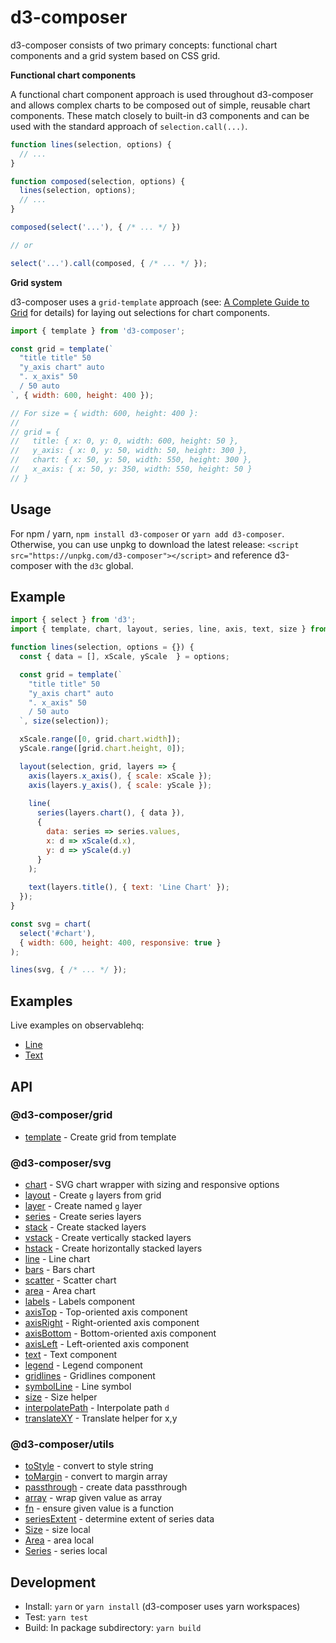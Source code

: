 # d3-composer

d3-composer consists of two primary concepts: functional chart components and a grid system based on CSS grid.

__Functional chart components__

A functional chart component approach is used throughout d3-composer and allows complex charts to be composed out of simple, reusable chart components. These match closely to built-in d3 components and can be used with the standard approach of `selection.call(...)`.

```js
function lines(selection, options) {
  // ...
}

function composed(selection, options) {
  lines(selection, options);
  // ...
}

composed(select('...'), { /* ... */ })

// or 

select('...').call(composed, { /* ... */ });
```

__Grid system__

d3-composer uses a `grid-template` approach (see: [A Complete Guide to Grid](https://css-tricks.com/snippets/css/complete-guide-grid/#article-header-id-15) for details) for laying out selections for chart components.

```js
import { template } from 'd3-composer';

const grid = template(`
  "title title" 50
  "y_axis chart" auto
  ". x_axis" 50
  / 50 auto
`, { width: 600, height: 400 });

// For size = { width: 600, height: 400 }:
//
// grid = {
//   title: { x: 0, y: 0, width: 600, height: 50 },
//   y_axis: { x: 0, y: 50, width: 50, height: 300 },
//   chart: { x: 50, y: 50, width: 550, height: 300 },
//   x_axis: { x: 50, y: 350, width: 550, height: 50 }
// }
```

## Usage

For npm / yarn, `npm install d3-composer` or `yarn add d3-composer`. Otherwise, you can use unpkg to download the latest release: `<script src="https://unpkg.com/d3-composer"></script>` and reference d3-composer with the `d3c` global.

## Example

```js
import { select } from 'd3';
import { template, chart, layout, series, line, axis, text, size } from 'd3-composer';

function lines(selection, options = {}) {
  const { data = [], xScale, yScale  } = options;

  const grid = template(`
    "title title" 50
    "y_axis chart" auto
    ". x_axis" 50
    / 50 auto
  `, size(selection));

  xScale.range([0, grid.chart.width]);
  yScale.range([grid.chart.height, 0]);

  layout(selection, grid, layers => {
    axis(layers.x_axis(), { scale: xScale });
    axis(layers.y_axis(), { scale: yScale });
    
    line(
      series(layers.chart(), { data }),
      {
        data: series => series.values,
        x: d => xScale(d.x),
        y: d => yScale(d.y)
      }
    );
    
    text(layers.title(), { text: 'Line Chart' });
  });
}

const svg = chart(
  select('#chart'),
  { width: 600, height: 400, responsive: true }
);

lines(svg, { /* ... */ });
```

## Examples

Live examples on observablehq:

- [Line](https://beta.observablehq.com/@timhall/d3-composer-line)
- [Text](https://beta.observablehq.com/@timhall/d3-composer-text)

## API

### @d3-composer/grid

- [template](https://github.com/CSNW/d3-composer/blob/master/packages/grid/README.md#template) - Create grid from template

### @d3-composer/svg

- [chart](https://github.com/CSNW/d3-composer/blob/master/packages/svg/README.md#chart) - SVG chart wrapper with sizing and responsive options
- [layout](https://github.com/CSNW/d3-composer/blob/master/packages/svg/README.md#layout) - Create `g` layers from grid
- [layer](https://github.com/CSNW/d3-composer/blob/master/packages/svg/README.md#layer) - Create named `g` layer
- [series](https://github.com/CSNW/d3-composer/blob/master/packages/svg/README.md#series) - Create series layers
- [stack](https://github.com/CSNW/d3-composer/blob/master/packages/svg/README.md#stack) - Create stacked layers
- [vstack](https://github.com/CSNW/d3-composer/blob/master/packages/svg/README.md#vstack) - Create vertically stacked layers
- [hstack](https://github.com/CSNW/d3-composer/blob/master/packages/svg/README.md#hstack) - Create horizontally stacked layers
- [line](https://github.com/CSNW/d3-composer/blob/master/packages/svg/README.md#line) - Line chart
- [bars](https://github.com/CSNW/d3-composer/blob/master/packages/svg/README.md#bars) - Bars chart
- [scatter](https://github.com/CSNW/d3-composer/blob/master/packages/svg/README.md#scatter) - Scatter chart
- [area](https://github.com/CSNW/d3-composer/blob/master/packages/svg/README.md#area) - Area chart
- [labels](https://github.com/CSNW/d3-composer/blob/master/packages/svg/README.md#labels) - Labels component
- [axisTop](https://github.com/CSNW/d3-composer/blob/master/packages/svg/README.md#axisTop) - Top-oriented axis component
- [axisRight](https://github.com/CSNW/d3-composer/blob/master/packages/svg/README.md#axisRight) - Right-oriented axis component
- [axisBottom](https://github.com/CSNW/d3-composer/blob/master/packages/svg/README.md#axisBottom) - Bottom-oriented axis component
- [axisLeft](https://github.com/CSNW/d3-composer/blob/master/packages/svg/README.md#axisLeft) - Left-oriented axis component
- [text](https://github.com/CSNW/d3-composer/blob/master/packages/svg/README.md#text) - Text component
- [legend](https://github.com/CSNW/d3-composer/blob/master/packages/svg/README.md#legend) - Legend component
- [gridlines](https://github.com/CSNW/d3-composer/blob/master/packages/svg/README.md#gridlines) - Gridlines component
- [symbolLine](https://github.com/CSNW/d3-composer/blob/master/packages/svg/README.md#symbolLine) - Line symbol
- [size](https://github.com/CSNW/d3-composer/blob/master/packages/svg/README.md#size) - Size helper
- [interpolatePath](https://github.com/CSNW/d3-composer/blob/master/packages/svg/README.md#interpolatePath) - Interpolate path `d`
- [translateXY](https://github.com/CSNW/d3-composer/blob/master/packages/svg/README.md#translateXY) - Translate helper for x,y

### @d3-composer/utils

- [toStyle](https://github.com/CSNW/d3-composer/blob/master/packages/utils/README.md#toStyle) - convert to style string
- [toMargin](https://github.com/CSNW/d3-composer/blob/master/packages/utils/README.md#toMargin) - convert to margin array
- [passthrough](https://github.com/CSNW/d3-composer/blob/master/packages/utils/README.md#passthrough) - create data passthrough
- [array](https://github.com/CSNW/d3-composer/blob/master/packages/utils/README.md#array) - wrap given value as array
- [fn](https://github.com/CSNW/d3-composer/blob/master/packages/utils/README.md#fn) - ensure given value is a function
- [seriesExtent](https://github.com/CSNW/d3-composer/blob/master/packages/utils/README.md#seriesExtent) - determine extent of series data
- [Size](https://github.com/CSNW/d3-composer/blob/master/packages/utils/README.md#Size-local) - size local
- [Area](https://github.com/CSNW/d3-composer/blob/master/packages/utils/README.md#Area-local) - area local
- [Series](https://github.com/CSNW/d3-composer/blob/master/packages/utils/README.md#Series-local) - series local

## Development

- Install: `yarn` or `yarn install` (d3-composer uses yarn workspaces)
- Test: `yarn test`
- Build: In package subdirectory: `yarn build`
